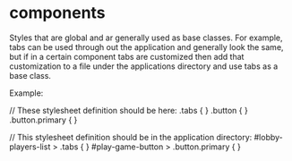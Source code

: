 # components

Styles that are global and ar generally used as base classes. For example, tabs can be used through out the application
and generally look the same, but if in a certain component tabs are customized then add that customization to a file
under the applications directory and use tabs as a base class.

Example:

// These stylesheet definition should be here:
.tabs { }
.button { }
.button.primary { }

// This stylesheet definition should be in the application directory:
\#lobby-players-list > .tabs { }
\#play-game-button > .button.primary { }
